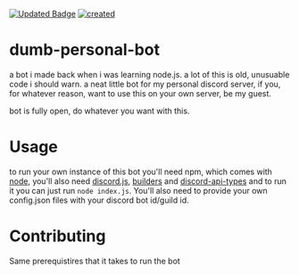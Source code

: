 [![Updated Badge](https://badges.pufler.dev/updated/zoey-on-github/dumb-personal-bot)](https://badges.pufler.dev) [![created](https://badges.pufler.dev/created/zoey-on-github/dumb-personal-bot)](https://badges.pufler.dev)  

# dumb-personal-bot  

a bot i made back when i was learning node.js. a lot of this is old, unusuable code i should warn. 
  a neat little bot for my personal discord server, if you, for whatever reason, want to use this on your own server, be my guest. 

bot is fully open, do whatever you want with this.

# Usage

to run your own instance of this bot you'll need npm, which comes with [node](https://nodejs.org/en/download/), you'll also need [discord.js](https://github.com/discordjs/discord.js), [builders](https://github.com/discordjs/builders) and [discord-api-types](https://github.com/discordjs/discord-api-types) and to run it you can just run `node index.js`. You'll also need to provide your own config.json files with your discord bot id/guild id.  

# Contributing  

Same prerequistires that it takes to run the bot
